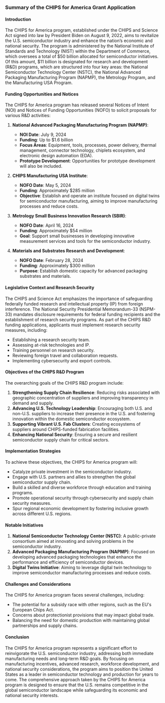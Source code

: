 ### Summary of the CHIPS for America Grant Application

#### Introduction

The CHIPS for America program, established under the CHIPS and Science Act signed into law by President Biden on August 9, 2022, aims to revitalize the U.S. semiconductor industry and enhance the nation’s economic and national security. The program is administered by the National Institute of Standards and Technology (NIST) within the Department of Commerce, which oversees a total of $50 billion allocated for semiconductor initiatives. Of this amount, $11 billion is designated for research and development (R&D) programs, which are structured into four key areas: the National Semiconductor Technology Center (NSTC), the National Advanced Packaging Manufacturing Program (NAPMP), the Metrology Program, and the Manufacturing USA Program.

#### Funding Opportunities and Notices

The CHIPS for America program has released several Notices of Intent (NOI) and Notices of Funding Opportunities (NOFO) to solicit proposals for various R&D activities:

1. **National Advanced Packaging Manufacturing Program (NAPMP)**:
   - **NOI Date**: July 9, 2024
   - **Funding**: Up to $1.6 billion
   - **Focus Areas**: Equipment, tools, processes, power delivery, thermal management, connector technology, chiplets ecosystem, and electronic design automation (EDA).
   - **Prototype Development**: Opportunities for prototype development will also be included.

2. **CHIPS Manufacturing USA Institute**:
   - **NOFO Date**: May 5, 2024
   - **Funding**: Approximately $285 million
   - **Objective**: Establish and operate an institute focused on digital twins for semiconductor manufacturing, aiming to improve manufacturing processes and reduce costs.

3. **Metrology Small Business Innovation Research (SBIR)**:
   - **NOFO Date**: April 16, 2024
   - **Funding**: Approximately $54 million
   - **Goal**: Support small businesses in developing innovative measurement services and tools for the semiconductor industry.

4. **Materials and Substrates Research and Development**:
   - **NOFO Date**: February 28, 2024
   - **Funding**: Approximately $300 million
   - **Purpose**: Establish domestic capacity for advanced packaging substrates and materials.

#### Legislative Context and Research Security

The CHIPS and Science Act emphasizes the importance of safeguarding federally funded research and intellectual property (IP) from foreign interference. The National Security Presidential Memorandum-33 (NSPM-33) mandates disclosure requirements for federal funding recipients and the establishment of research security programs. As part of the CHIPS R&D funding applications, applicants must implement research security measures, including:

- Establishing a research security team.
- Assessing at-risk technologies and IP.
- Training personnel on research security.
- Reviewing foreign travel and collaboration requests.
- Implementing cybersecurity and export controls.

#### Objectives of the CHIPS R&D Program

The overarching goals of the CHIPS R&D program include:

1. **Strengthening Supply Chain Resilience**: Reducing risks associated with geographic concentration of suppliers and improving transparency in demand and supply.
2. **Advancing U.S. Technology Leadership**: Encouraging both U.S. and non-U.S. suppliers to increase their presence in the U.S. and fostering innovation within the domestic semiconductor ecosystem.
3. **Supporting Vibrant U.S. Fab Clusters**: Creating ecosystems of suppliers around CHIPS-funded fabrication facilities.
4. **Enhancing National Security**: Ensuring a secure and resilient semiconductor supply chain for critical sectors.

#### Implementation Strategies

To achieve these objectives, the CHIPS for America program will:

- Catalyze private investment in the semiconductor industry.
- Engage with U.S. partners and allies to strengthen the global semiconductor supply chain.
- Build a skilled and diverse workforce through education and training programs.
- Promote operational security through cybersecurity and supply chain security measures.
- Spur regional economic development by fostering inclusive growth across different U.S. regions.

#### Notable Initiatives

1. **National Semiconductor Technology Center (NSTC)**: A public-private consortium aimed at innovating and solving problems in the semiconductor industry.
2. **Advanced Packaging Manufacturing Program (NAPMP)**: Focused on developing advanced packaging technologies that enhance the performance and efficiency of semiconductor devices.
3. **Digital Twins Initiative**: Aiming to leverage digital twin technology to improve semiconductor manufacturing processes and reduce costs.

#### Challenges and Considerations

The CHIPS for America program faces several challenges, including:

- The potential for a subsidy race with other regions, such as the EU's European Chips Act.
- Concerns about protectionist provisions that may impact global trade.
- Balancing the need for domestic production with maintaining global partnerships and supply chains.

#### Conclusion

The CHIPS for America program represents a significant effort to reinvigorate the U.S. semiconductor industry, addressing both immediate manufacturing needs and long-term R&D goals. By focusing on manufacturing incentives, advanced research, workforce development, and national security considerations, the program aims to position the United States as a leader in semiconductor technology and production for years to come. The comprehensive approach taken by the CHIPS for America program is designed to ensure that the U.S. remains competitive in the global semiconductor landscape while safeguarding its economic and national security interests.